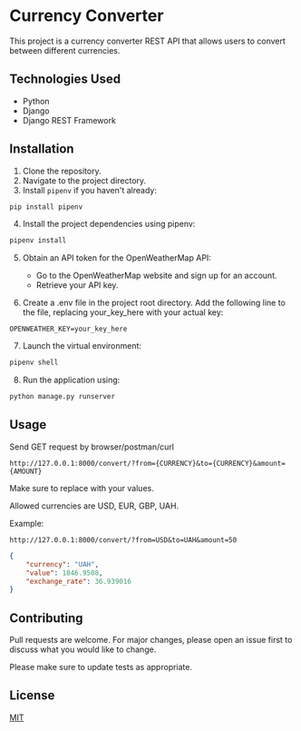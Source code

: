 # Currency Converter

This project is a currency converter REST API that allows users to convert between different currencies.

## Technologies Used

- Python
- Django
- Django REST Framework

## Installation

1. Clone the repository.
2. Navigate to the project directory.
3. Install `pipenv` if you haven't already:
```bash
pip install pipenv
```
4. Install the project dependencies using pipenv:
```bash
pipenv install
```
5. Obtain an API token for the OpenWeatherMap API:

   * Go to the OpenWeatherMap website and sign up for an account.
   * Retrieve your API key.

6. Create a .env file in the project root directory. Add the following line to the file, replacing your_key_here with your actual key:
```
OPENWEATHER_KEY=your_key_here
```
7. Launch the virtual environment:
```bash
pipenv shell
```
8. Run the application using:
```bash
python manage.py runserver
```

## Usage

Send GET request by browser/postman/curl 
```shell
http://127.0.0.1:8000/convert/?from={CURRENCY}&to={CURRENCY}&amount={AMOUNT}
```
Make sure to replace with your values.

Allowed currencies are USD, EUR, GBP, UAH.

Example:
```shell
http://127.0.0.1:8000/convert/?from=USD&to=UAH&amount=50
```
```json
{
    "currency": "UAH",
    "value": 1846.9508,
    "exchange_rate": 36.939016
}
```

## Contributing

Pull requests are welcome. For major changes, please open an issue first
to discuss what you would like to change.

Please make sure to update tests as appropriate.

## License

[MIT](https://choosealicense.com/licenses/mit/)